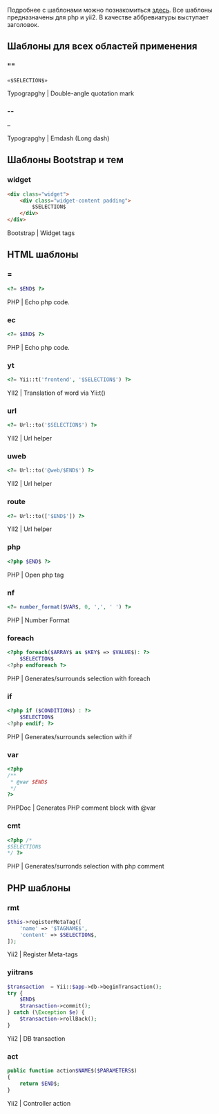 Подробнее с шаблонами можно познакомиться [здесь](https://www.jetbrains.com/help/phpstorm/2016.1/live-templates.html).
Все шаблоны предназначены для php и yii2. В качестве аббревиатуры выступает заголовок.

## Шаблоны для всех областей применения


### ""
```
«$SELECTION$»
```
Typograpghy | Double-angle quotation mark

### --
```
—
```
Typograpghy | Emdash (Long dash)

## Шаблоны Bootstrap и тем

### widget
```html
<div class="widget">
    <div class="widget-content padding">
        $SELECTION$
    </div>
</div>
```
Bootstrap | Widget tags

## HTML шаблоны

### =
```php
<?= $END$ ?>
```
PHP | Echo php code.

### ec
```php
<?= $END$ ?>
```
PHP | Echo php code.

### yt
```php
<?= Yii::t('frontend', '$SELECTION$') ?>
```
YII2 | Translation of word via Yii:t()

### url
```php
<?= Url::to('$SELECTION$') ?>
```
YII2 | Url helper

### uweb
```php
<?= Url::to('@web/$END$') ?>
```
YII2 | Url helper

### route
```php
<?= Url::to(['$END$']) ?>
```
YII2 | Url helper

### php
```php
<?php $END$ ?>
```
PHP | Open php tag

### nf
```php
<?= number_format($VAR$, 0, ',', ' ') ?>
```
PHP | Number Format

### foreach
```php
<?php foreach($ARRAY$ as $KEY$ => $VALUE$): ?>
    $SELECTION$
<?php endforeach ?>
```
PHP | Generates/surrounds selection with foreach

### if
```php
<?php if ($CONDITION$) : ?>
    $SELECTION$
<?php endif; ?>
```
PHP | Generates/surrounds selection with if

### var
```php
<?php
/**
 * @var $END$
 */
?>
```
PHPDoc | Generates PHP comment block with @var

### cmt
```php
<?php /*
$SELECTION$
*/ ?>
```
PHP | Generates/surronds selection with php comment

## PHP шаблоны

### rmt
```php
$this->registerMetaTag([
    'name' => '$TAGNAME$',
    'content' => $SELECTION$,
]);
```
Yii2 | Register Meta-tags

### yiitrans
```php
$transaction  = Yii::$app->db->beginTransaction();
try {
    $END$
    $transaction->commit();
} catch (\Exception $e) {
    $transaction->rollBack();
}
```

Yii2 | DB transaction

### act
```php
public function action$NAME$($PARAMETERS$)
{
    return $END$;
}
```

Yii2 | Controller action


